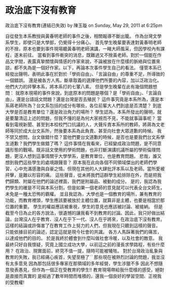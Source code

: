 # 政治底下沒有教育

 
政治底下沒有教育(連結已失效)
by 陳玉璇 on Sunday, May 29, 2011 at 6:25pm
 
自從發生本系教授與黃春明老師的事件之後，相關報導不斷出籠。
作為台灣文學系學生，即使只是大學部，仍覺得十分痛心。
首先學生晚輩要表達對黃春明老師的不捨，原本也要到事件現場聽黃春明老師演講，一睹大師風采，但因學校內有課程，遂未前往。
當看到事件衝突的消息，既難過又不捨黃老師。對於一個能在作品文字間，表露真摯關懷與情感的作家來說，不論被放在什麼樣的脈絡與位置來談，都不失為是一個好作家。以下，再論本次事件學生自己的看法。
僅管本系已經發出聲明，表明此事在於對於「學術自由」、「言論自由」的尊重不足，所導致的一個錯誤。
還是被各方人馬，斷章取義的選擇他們所要的內容，加以泛政治化。他們大力的抨擊本系，將本系打的七葷八素。
但是學生晚輩在此有幾個問題想問：
就原本現場的事件來說，到底原本的問題是哪個？是「學術自由」、「言論自由」，還是台語話文問題？還是台灣是否去殖民？
這件事究竟是本系所為，還是本系蔣老師所為？台文系包括的成分有哪些，各位前輩大人們到底是否清楚？
到底大學是否是教育單位？還是政治角力的場所？
學生認為，本系所發出的聲明，就是要釐清這上述的問題，但我不懂的是為何大家視而不見，不能就事論事呢？
當看到電視新聞、甚至到本校校門口抗議的人，大聲斥責本系所的教師，將蔣為文老師等同於成大台文系所，然後要本系為此負責、甚至向社會大眾道歉的時候。
我不禁又想問，台文做錯什麼？當他們要台文道歉的時候，是否也是要我們台文系學生道歉？我們學生做錯了嗎？
這件事情在我看來，已經變成政治問題，是不同意識形態的戰場。既非話文使用的學術問題，也非打斷演講抗議所屬的學術倫理問題，更沒人想到這事情關乎大學學系，是教育單位，也是教育問題。
悲哉，誰又想到我們這些學生的處境跟聲音？
原本我在此向各個不同領域傑出的老師們學習，心中充滿感激與自豪之情。但現在其他的人大肆批評本系以及老師。當所愛被抨擊，是難以形容的痛。
這些聲音，從未將我們這群學生給排除在外，而是把我們歸類、附屬在他們的論述裡面，我們是附屬品、被動的成分。
是的，我認為我們學生的確是不可與本系分割，但是如果一個老師的意見就可以代表全台文師生，未免是一種太恐怖的霸權。
並且我認為，大學也是一個教育的場所，兼有教育的功能，而教育裡頭，學生應該要被放於主體位置，就算非是主體，也要是相當於那位置的重要。
學生的權益應該被重視，學生的意見也應該被討論、被接納。
但是截至今日為止的各方說法，很遺憾的讓我看不到教育的討論。因此，我只好做出結論，台灣沒人在乎教育、沒人在乎下一代、沒人在乎將來，在政治底下沒有教育。
這樣的結論或許傷害了在教育工作上努力的人們，但我現在只聽到這樣的聲音。
只能依據目前的論述，認定這就是現今社會的共識。
各方人馬踩著我們的痛苦，以達成他們的目的。
於是我終於體會到什麼叫做社會冷暖，以及社會的敵意。
我最終只好自我懷疑，究竟上國立成功大學，以前這之前的漫長求學路程，有些什麼用？
在政治、現實面前，終究不值一提，隨時可能被犧牲。
對於台灣政治亂象與教育的失敗，我已經痛心疾首，失望至極了ˊˋ
那些現在被熱烈討論的問題，我並沒有太多意見
因為那包括很多專家在那領域的多年經營，學生涉獵不多
因此不想隨意發表愚見，但作為一個正在受教育的學生!!
教育現場帶給我什麼樣的感受，絕對是直接而真實的
是經過了數年時間而堆積的，還我一個良好的學習空間、正視我的受教權!
